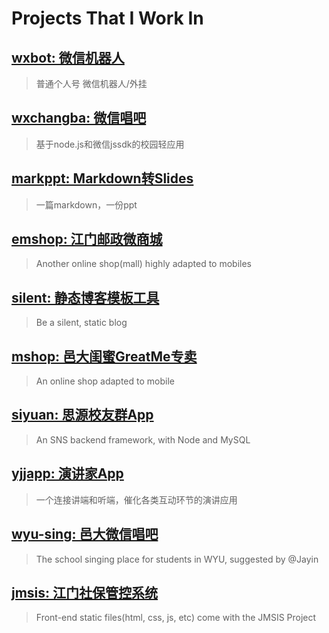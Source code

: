 # Projects That I Work In

## [wxbot: 微信机器人](projects/wxbot/README.md)

> 普通个人号 微信机器人/外挂

## [wxchangba: 微信唱吧](projects/wxchangba/README.md)

> 基于node.js和微信jssdk的校园轻应用

## [markppt: Markdown转Slides](projects/markppt/README.md)

> 一篇markdown，一份ppt

## [emshop: 江门邮政微商城](projects/emshop/)

> Another online shop(mall) highly adapted to mobiles

## [silent: 静态博客模板工具](projects/silent/README.md)

> Be a silent, static blog

## [mshop: 邑大闺蜜GreatMe专卖](projects/mshop/)

> An online shop adapted to mobile

## [siyuan: 思源校友群App](projects/siyuan/)

> An SNS backend framework, with Node and MySQL

## [yjjapp: 演讲家App](projects/yjjapp/README.md)

> 一个连接讲端和听端，催化各类互动环节的演讲应用

## [wyu-sing: 邑大微信唱吧](projects/wyu-sing/)

> The school singing place for students in WYU, suggested by @Jayin

## [jmsis: 江门社保管控系统](projects/jmsis/)

> Front-end static files(html, css, js, etc) come with the JMSIS Project
